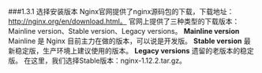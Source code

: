 ###1.3.1 选择安装版本
Nginx官网提供了nginx源码包的下载，下载地址：http://nginx.org/en/download.html。
官网上提供了三种类型的下载版本：Mainline version、Stable version、Legacy versions。
**Mainline version**
Mainline 是 Nginx 目前主力在做的版本，可以说是开发版。
**Stable version**
最新稳定版，生产环境上建议使用的版本。
**Legacy versions**
遗留的老版本的稳定版。
在这里，我们选择Stable版本：nginx-1.12.2.tar.gz。

